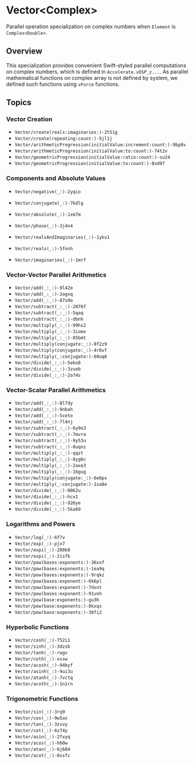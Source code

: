 #  Vector<Complex<Double>>
Parallel operation specialization on complex numbers when `Element` is ``Complex``​`<Double>`.

## Overview

This specialization provides convenient Swift-styled parallel computations on complex numbers,
which is defined in `Accelerate.vDSP_z...`. 
As parallel mathematical functions on complex array is not defined by system,
we defined such functions using `vForce` functions.


## Topics

### Vector Creation
- ``Vector/create(reals:imaginaries:)-2t51g``
- ``Vector/create(repeating:count:)-5jl1j``
- ``Vector/arithmeticProgression(initialValue:increment:count:)-9bp8v``
- ``Vector/arithmeticProgression(initialValue:to:count:)-74t2v``
- ``Vector/geometricProgression(initialValue:ratio:count:)-su24``
- ``Vector/geometricProgression(initialValue:to:count:)-8xd97``

### Components and Absolute Values

- ``Vector/negative(_:)-2yqio``
- ``Vector/conjugate(_:)-7kdlg``

- ``Vector/absolute(_:)-1xm7m``
- ``Vector/phase(_:)-3j4n4``

- ``Vector/realsAndImaginaries(_:)-1ykv1``
- ``Vector/reals(_:)-5fonh``
- ``Vector/imaginaries(_:)-1mrf``


### Vector-Vector Parallel Arithmetics
- ``Vector/add(_:_:)-9l42e``
- ``Vector/add(_:_:)-2ogxq``
- ``Vector/add(_:_:)-87s0o``
- ``Vector/subtract(_:_:)-2076f``
- ``Vector/subtract(_:_:)-5qaq``
- ``Vector/subtract(_:_:)-dbnh``
- ``Vector/multiply(_:_:)-99hs2``
- ``Vector/multiply(_:_:)-3iomx``
- ``Vector/multiply(_:_:)-85bmt``
- ``Vector/multiply(conjugate:_:)-8f2z9``
- ``Vector/multiply(conjugate:_:)-4r6vf``
- ``Vector/multiply(_:conjugate:)-60uq6``
- ``Vector/divide(_:_:)-5eko8``
- ``Vector/divide(_:_:)-3zueb``
- ``Vector/divide(_:_:)-2o74s``


### Vector-Scalar Parallel Arithmetics
- ``Vector/add(_:_:)-8l7dy``
- ``Vector/add(_:_:)-9nbah``
- ``Vector/add(_:_:)-5ceto``
- ``Vector/add(_:_:)-7l4nj``
- ``Vector/subtract(_:_:)-6y9o3``
- ``Vector/subtract(_:_:)-7mvra``
- ``Vector/subtract(_:_:)-9y53u``
- ``Vector/subtract(_:_:)-8uqnz``
- ``Vector/multiply(_:_:)-qqzt``
- ``Vector/multiply(_:_:)-8yg6c``
- ``Vector/multiply(_:_:)-2axe3``
- ``Vector/multiply(_:_:)-1bgug``
- ``Vector/multiply(conjugate:_:)-6e6px``
- ``Vector/multiply(_:conjugate:)-1sa8e``
- ``Vector/divide(_:_:)-8062u``
- ``Vector/divide(_:_:)-hcx1``
- ``Vector/divide(_:_:)-926ye``
- ``Vector/divide(_:_:)-5ka69``

### Logarithms and Powers
- ``Vector/log(_:)-6f7v``
- ``Vector/exp(_:)-pjx7``
- ``Vector/expi(_:)-200k8``
- ``Vector/expi(_:)-2isfb``
- ``Vector/pow(bases:exponents:)-36xxf``
- ``Vector/pow(bases:exponents:)-1ea9q``
- ``Vector/pow(bases:exponents:)-9rqkz``
- ``Vector/pow(bases:exponent:)-6k6pl``
- ``Vector/pow(bases:exponent:)-7dxnt``
- ``Vector/pow(bases:exponent:)-91veh``
- ``Vector/pow(base:exponents:)-gu3h``
- ``Vector/pow(base:exponents:)-8kxqs``
- ``Vector/pow(base:exponents:)-36fi2``

### Hyperbolic Functions
- ``Vector/cosh(_:)-752i1``
- ``Vector/sinh(_:)-3dzsb``
- ``Vector/tanh(_:)-rwgv``
- ``Vector/coth(_:)-xvsw``
- ``Vector/acosh(_:)-94byf``
- ``Vector/asinh(_:)-9ui3u``
- ``Vector/atanh(_:)-7vctq``
- ``Vector/acoth(_:)-1n1rn``

### Trigonometric Functions
- ``Vector/sin(_:)-3rq9``
- ``Vector/cos(_:)-9w5as``
- ``Vector/tan(_:)-3zvvy``
- ``Vector/cot(_:)-6z74y``
- ``Vector/asin(_:)-2fxyq``
- ``Vector/acos(_:)-h60w``
- ``Vector/atan(_:)-6j684``
- ``Vector/acot(_:)-8vsfc``
